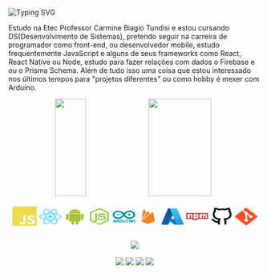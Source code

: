 ![Typing SVG](https://readme-typing-svg.herokuapp.com/?color=52a447&size=35px&width=1000left=true&lines=Eae,+meu+nome+%C3%A9+Victor+Lis;Tenho+16+anos;Curso+Desenvolvimento+de+Sistemas;Muito+Prazer!)

Estudo na Etec Professor Carmine Biagio Tundisi e estou cursando DS(Desenvolvimento de Sistemas), pretendo seguir na carreira de programador como front-end, ou desenvolvedor mobile, estudo frequentemente JavaScript e alguns de seus frameworks como React, React Native ou Node, estudo para fazer relações com dados o Firebase e ou o Prisma Schema. Além de tudo isso uma coisa que estou interessado nos últimos tempos para "projetos diferentes" ou como hobby é mexer com Arduino.

<div align="center"> 
  <img width="35%" height="195px" src="https://github-readme-stats.vercel.app/api/top-langs/?username=Victor-Lis&layout=donut&hide_border=false&title_color=3EBDFF&custom_title=Linguagens%20Mais%20Usadas&text_color=fff&bg_color=0d1117&langs_count=17" />
  <img width="50%" height="195px" src="https://streak-stats.demolab.com?user=Victor-Lis&theme=dark&date_format=j%2Fn%5B%2FY%5D&background=0D1117"/>
</div>

<br>

<div align="center" style="display: inline_block">
  <img align="center" alt="Js" height="40" width="50" src="https://raw.githubusercontent.com/devicons/devicon/master/icons/javascript/javascript-plain.svg">
  <!-- <img align="center" alt="Ts" height="30" width="40" src="https://raw.githubusercontent.com/devicons/devicon/master/icons/typescript/typescript-plain.svg"> -->
  <img align="center" alt="React" height="35" width="45" src="https://raw.githubusercontent.com/devicons/devicon/master/icons/react/react-original.svg">
  <img align="center" alt="Android" height="35" width="45" src="https://github.com/devicons/devicon/blob/master/icons/android/android-original.svg">
  <img align="center" alt="Node.js" height="35" width="45" src="https://github.com/devicons/devicon/blob/master/icons/nodejs/nodejs-original.svg">
  <img align="center" alt="Arduino" height="35" width="45" src="https://github.com/devicons/devicon/blob/master/icons/arduino/arduino-original-wordmark.svg">
  <img align="center" alt="Firebase" height="35" width="45" src="https://github.com/devicons/devicon/blob/master/icons/firebase/firebase-plain.svg">
  <img align="center" alt="Azure" height="35" width="45" src="https://github.com/devicons/devicon/blob/master/icons/azure/azure-original.svg">
  <img align="center" alt="npm" height="35" width="45" src="https://github.com/devicons/devicon/blob/master/icons/npm/npm-original-wordmark.svg">
  <img align="center" alt="GitHub" height="35" width="45" src="https://github.com/feathericons/feather/blob/main/icons/github.svg">
  <img align="center" alt="Git" height="35" width="45" src="https://github.com/devicons/devicon/blob/master/icons/git/git-original.svg">
<!--   <img align="center" alt="HTML" height="30" width="40" src="https://raw.githubusercontent.com/devicons/devicon/master/icons/html5/html5-original.svg"> -->
<!--   <img align="center" alt="PHP" height="30" width="40" src="https://raw.githubusercontent.com/devicons/devicon/master/icons/php/php-original.svg"> -->
<!--   <img align="center" alt="CSS" height="30" width="40" src="https://raw.githubusercontent.com/devicons/devicon/master/icons/css3/css3-original.svg"> -->
<!--   <img align="center" alt="Bootstrap" height="30" width="40" src="https://raw.githubusercontent.com/devicons/devicon/master/icons/bootstrap/bootstrap-plain.svg"> -->
<!--   <img align="center" alt="WordPress" height="30" width="40" src="https://github.com/devicons/devicon/blob/master/icons/wordpress/wordpress-plain.svg"> -->
  
</div>

##

<div align="center">

  ![](https://github-profile-trophy.vercel.app/?username=Victor-Lis&theme=radical&no-frame=true&no-bg=true&margin-w=4)
  
</div>

<div align="center"> 
  
  <a href="https://wa.me/5511941613234?text=Olá%20Victor!" target="_blank"><img src="https://img.shields.io/badge/-WhatsApp-%52a447?style=for-the-badge&logo=whatsapp&logoColor=white"></a>
  <a href = "mailto:victorlisbronzo1@gmail.com" target="_blank"><img src="https://img.shields.io/badge/-Gmail-FF495F?style=for-the-badge&logo=gmail&logoColor=white"></a>
  <a href="https://www.linkedin.com/in/victor-lis-bronzo-b39310273/" target="_blank"><img src="https://img.shields.io/badge/-LinkedIn-%230077B5?style=for-the-badge&logo=linkedin&logoColor=white"></a> 
    <a href="https://learn.microsoft.com/pt-br/users/victorlis/" target="_blank"><img src="https://img.shields.io/badge/-Microsoft%20Learn-8100bd?style=for-the-badge&logo=microsoft&logoColor=white"></a> 
  
</div>
